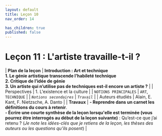 ```yaml
---
layout: default
title: Leçon 10
nav_order: 14

has_children: true
published: false
---
```


# Leçon 11 : L'artiste travaille-t-il ?


| **Plan de la leçon**    | **Introduction : Art et technique <br> 1. Le génie artistique transcende l’habileté technique <br> 2. Critique de l’idée de génie <br> 3. Un artiste qui n’utilise pas de techniques est-il encore un artiste ?**    |
| Perspectives            | 1. L'existence et la culture    |
| `NOTIONS PRINCIPALES`   | `ART`, `TECHNIQUE`      |
| *`Notions secondaires`* | *`Travail`*      |
| Auteurs étudiés         | Alain, E. Kant, F. Nietzsche, A. Danto      | 
| **Travaux** | **- Reprendre dans un carnet les définitions du cours à retenir**. <br>**- Écrire une courte synthèse de la leçon lorsqu'elle est terminée (vous pourrez être interrogés au début de la leçon suivante)** : Qu’est-ce que j’ai retenu ? (*Je note les idées-clés que je retiens de la leçon, les thèses des auteurs ou les questions qu’ils posent*) |




